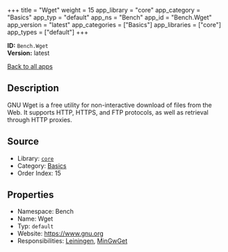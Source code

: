 ﻿+++
title = "Wget"
weight = 15
app_library = "core"
app_category = "Basics"
app_typ = "default"
app_ns = "Bench"
app_id = "Bench.Wget"
app_version = "latest"
app_categories = ["Basics"]
app_libraries = ["core"]
app_types = ["default"]
+++

**ID:** `Bench.Wget`  
**Version:** latest  
<!--more-->

[Back to all apps](/apps/)

## Description
GNU Wget is a free utility for non-interactive download of files from the Web.
It supports HTTP, HTTPS, and FTP protocols, as well as retrieval through HTTP proxies.

## Source

* Library: [`core`](/app_libraries/core)
* Category: [Basics](/app_categories/basics)
* Order Index: 15

## Properties

* Namespace: Bench
* Name: Wget
* Typ: `default`
* Website: <https://www.gnu.org>
* Responsibilities: [Leiningen](/apps/Bench.Leiningen), [MinGwGet](/apps/Bench.MinGwGet)

